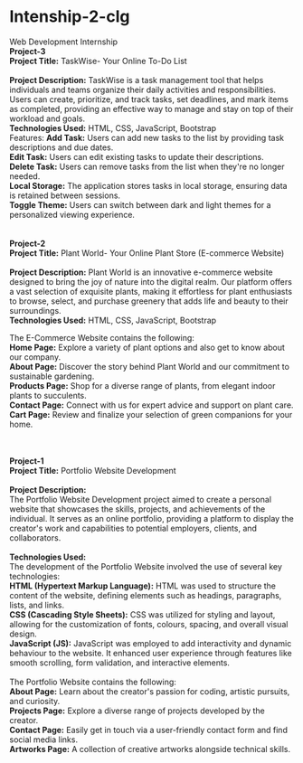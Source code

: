 # Intenship-2-clg
Web Development Internship 
<br>
**Project-3**
<br>
**Project Title:** TaskWise- Your Online To-Do List 
<br><br>
**Project Description:**
TaskWise is a task management tool that helps individuals and teams organize their daily activities and responsibilities. Users can create, prioritize, and track tasks, set deadlines, and mark items as completed, providing an effective way to manage and stay on top of their workload and goals.
<br>
**Technologies Used:** HTML, CSS, JavaScript, Bootstrap
<br>
Features:
**Add Task:** Users can add new tasks to the list by providing task descriptions and due dates.<br>
**Edit Task:** Users can edit existing tasks to update their descriptions.<br>
**Delete Task:** Users can remove tasks from the list when they're no longer needed.<br>
**Local Storage:** The application stores tasks in local storage, ensuring data is retained between sessions.<br>
**Toggle Theme:** Users can switch between dark and light themes for a personalized viewing experience. <br>
<br>
<br>
**Project-2**
<br>
**Project Title:** Plant World- Your Online Plant Store (E-commerce Website)
<br><br>
**Project Description:**
Plant World is an innovative e-commerce website designed to bring the joy of nature into the digital realm. Our platform offers a vast selection of exquisite plants, making it effortless for plant enthusiasts to browse, select, and purchase greenery that adds life and beauty to their surroundings.
<br>
**Technologies Used:** HTML, CSS, JavaScript, Bootstrap

The E-Commerce Website contains the following:
<br>
**Home Page:** Explore a variety of plant options and also get to know about our company. <br>
**About Page:** Discover the story behind Plant World and our commitment to sustainable gardening.<br>
**Products Page:** Shop for a diverse range of plants, from elegant indoor plants to succulents.<br>
**Contact Page:** Connect with us for expert advice and support on plant care.<br>
**Cart Page:** Review and finalize your selection of green companions for your home.<be>
<br><br><br>

**Project-1**
<br>
**Project Title:** Portfolio Website Development
<br><br>
**Project Description:**
<br>
The Portfolio Website Development project aimed to create a personal website that showcases the skills, projects, and achievements of the individual. It serves as an online portfolio, providing a platform to display the creator's work and capabilities to potential employers, clients, and collaborators.
<br><br>
**Technologies Used:**
<br>
The development of the Portfolio Website involved the use of several key technologies:
<br>
**HTML (Hypertext Markup Language):** HTML was used to structure the content of the website, defining elements such as headings, paragraphs, lists, and links.
<br>
**CSS (Cascading Style Sheets):** CSS was utilized for styling and layout, allowing for the customization of fonts, colours, spacing, and overall visual design.
<br>
**JavaScript (JS):** JavaScript was employed to add interactivity and dynamic behaviour to the website. It enhanced user experience through features like smooth scrolling, form validation, and interactive elements.
<br><br>
The Portfolio Website contains the following:
<br>
**About Page:** Learn about the creator's passion for coding, artistic pursuits, and curiosity.
<br>
**Projects Page:** Explore a diverse range of projects developed by the creator.
<br>
**Contact Page:** Easily get in touch via a user-friendly contact form and find social media links.
<br>
**Artworks Page:** A collection of creative artworks alongside technical skills.
<br>
